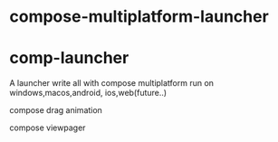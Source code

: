 # compose-multiplatform-launcher
# comp-launcher
A  launcher write all with  compose multiplatform run on windows,macos,android, ios,web(future..)

compose drag animation

compose viewpager

